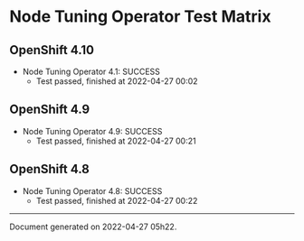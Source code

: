 
Node Tuning Operator Test Matrix
================================

OpenShift 4.10
--------------



* Node Tuning Operator 4.1: SUCCESS
  - Test passed, finished at 2022-04-27 00:02






OpenShift 4.9
-------------



* Node Tuning Operator 4.9: SUCCESS
  - Test passed, finished at 2022-04-27 00:21






OpenShift 4.8
-------------



* Node Tuning Operator 4.8: SUCCESS
  - Test passed, finished at 2022-04-27 00:22






---
Document generated on 2022-04-27 05h22.
